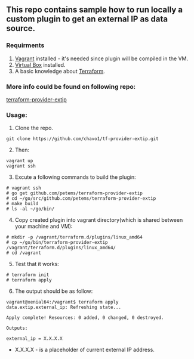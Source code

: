 ## This repo contains sample how to run locally a custom plugin to get an external IP as data source.

### Requirments

1. [Vagrant](https://www.vagrantup.com/) installed - it's needed since plugin will be compiled in the VM.
2. [Virtual Box](https://www.virtualbox.org/) installed.
3. A basic knowledge about [Terraform](https://www.terraform.io/).
### More info could be found on following repo:

[terraform-provider-extip](https://github.com/petems/terraform-provider-extip)
### Usage:

1. Clone the repo.
```
git clone https://github.com/chavo1/tf-provider-extip.git
```
2. Then:
```
vagrant up
vagrant ssh
```
3.  Excute a following commands to build the plugin:
```
# vagrant ssh  
# go get github.com/petems/terraform-provider-extip  
# cd ~/go/src/github.com/petems/terraform-provider-extip  
# make build  
# ls -al ~/go/bin/
```
4. Copy created plugin into vagrant directory(which is shared between your machine and VM):
```
# mkdir -p /vagrant/terraform.d/plugins/linux_amd64
# cp ~/go/bin/terraform-provider-extip /vagrant/terraform.d/plugins/linux_amd64/
# cd /vagrant
```
5. Test that it works:
```
# terraform init  
# terraform apply
```
6. The output should be as follow:
```
vagrant@xenial64:/vagrant$ terraform apply
data.extip.external_ip: Refreshing state...

Apply complete! Resources: 0 added, 0 changed, 0 destroyed.

Outputs:

external_ip = X.X.X.X
```
- X.X.X.X - is a placeholder of current external IP address.
